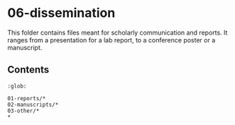 # 06-dissemination

This folder contains files meant for scholarly communication and reports. It ranges from a presentation for a lab report, to a conference poster or a manuscript.

## Contents

```{toctree}
:glob:

01-reports/*
02-manuscripts/*
03-other/*
*
```
